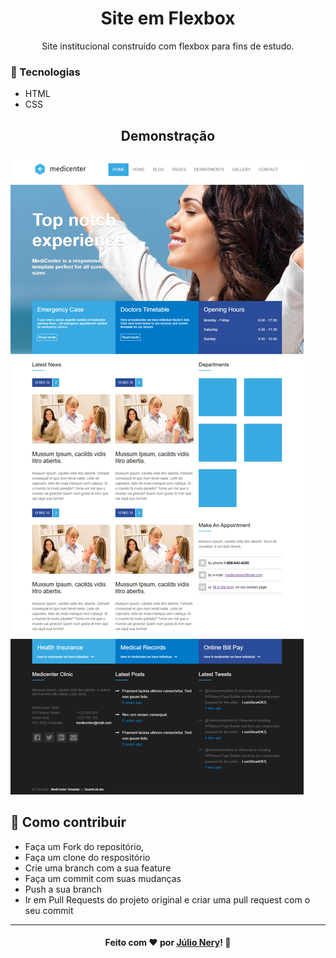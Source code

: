 <h1 align="center">Site em Flexbox</h1>
<p align="center">Site institucional construído com flexbox para fins de estudo. 
</p>

### :rocket: Tecnologias
- HTML
- CSS

<h2 align="center">Demonstração</h2>

![](https://github.com/julionery/docs/blob/master/geral/medcenter.png?raw=true)

## :link: Como contribuir

- Faça um Fork do repositório,
- Faça um clone do respositório
- Crie uma branch com a sua feature
- Faça um commit com suas mudanças
- Push a sua branch
- Ir em Pull Requests do projeto original e criar uma pull request com o seu commit

---

<h4 align="center">
    Feito com ❤ por <a href="https://www.linkedin.com/in/julio-nery/" target="_blank">Júlio Nery</a>!
    <g-emoji class="g-emoji" alias="wave" fallback-src="https://github.githubassets.com/images/icons/emoji/unicode/1f44b.png">👋</g-emoji>
</h4>
